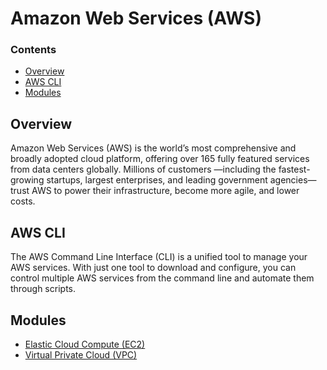 # Amazon Web Services (AWS)

<!--TOC_START-->
### Contents
- [Overview](#overview)
- [AWS CLI](#aws-cli)
- [Modules](#modules)

<!--TOC_END-->
## Overview
Amazon Web Services (AWS) is the world’s most comprehensive and broadly adopted cloud platform, offering over 165 fully featured services from data centers globally. Millions of customers —including the fastest-growing startups, largest enterprises, and leading government agencies—trust AWS to power their infrastructure, become more agile, and lower costs.

## AWS CLI
The AWS Command Line Interface (CLI) is a unified tool to manage your AWS services.
With just one tool to download and configure, you can control multiple AWS services from the command line and automate them through scripts.











<!--MODULES_START-->
## Modules
- [Elastic Cloud Compute (EC2)](./modules/ec2)
- [Virtual Private Cloud (VPC)](./modules/vpc)
<!--MODULES_END-->
